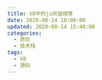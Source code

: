 ```yaml
---
title: V8中的js同值相等
date: 2020-08-14 10:00:00
updated: 2020-08-14 15:40:00
categories:
  - 原创
  - 技术栈
tags:
  - V8
  - 源码
---
```

